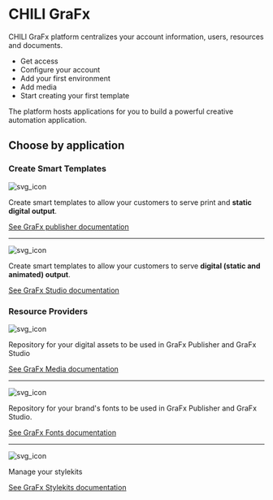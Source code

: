 # CHILI GraFx

CHILI GraFx platform centralizes your account information, users, resources and documents.

- Get access
- Configure your account
- Add your first environment
- Add media
- Start creating your first template

The platform hosts applications for you to build a powerful creative automation application.

## Choose by application

### Create Smart Templates

![svg_icon](/assets/CHILI_publisher_RGB.svg)

Create smart templates to allow your customers to serve print and **static digital output**.

[See GraFx publisher documentation](/GraFx_publisher/intro/)

---

![svg_icon](/assets/CHILI_LOGOS_OK-09.svg)

Create smart templates to allow your customers to serve **digital (static and animated) output**.

[See GraFx Studio documentation](/GraFx_studio/intro/)

### Resource Providers

![svg_icon](https://chilipublishdocs.imgix.net/logos/CHILI_LOGOS_OK-11.svg)

Repository for your digital assets to be used in GraFx Publisher and GraFx Studio

[See GraFx Media documentation](/GraFx_media/intro/)

---

![svg_icon](/assets/CHILI_LOGOS_OK-07.svg)

Repository for your brand's fonts to be used in GraFx Publisher and GraFx Studio.

[See GraFx Fonts documentation](/GraFx_fonts/intro/)

---

![svg_icon](https://chilipublishdocs.imgix.net/logos/CHILI_LOGOS_OK-13.svg)

Manage your stylekits

[See GraFx Stylekits documentation](/GraFx_stylekits/intro/)
